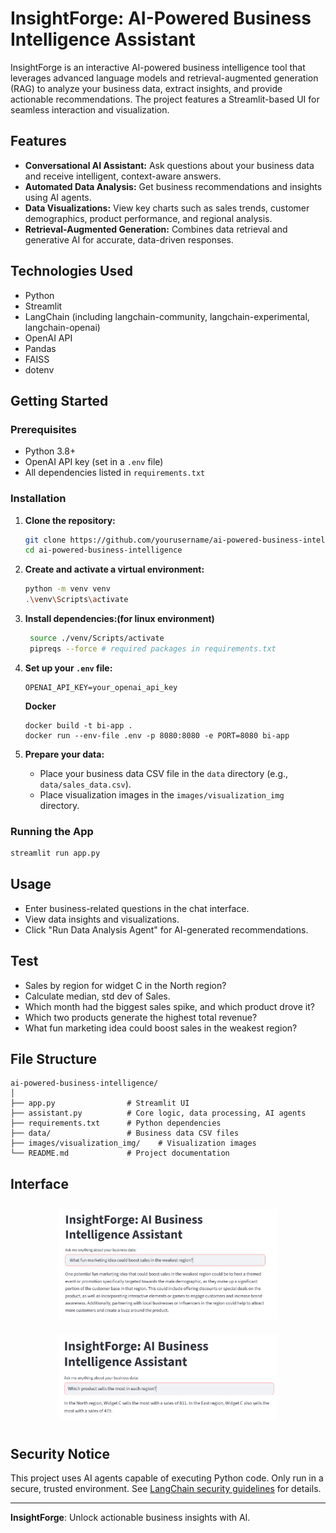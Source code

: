 
# InsightForge: AI-Powered Business Intelligence Assistant

InsightForge is an interactive AI-powered business intelligence tool that leverages advanced language models and retrieval-augmented generation (RAG) to analyze your business data, extract insights, and provide actionable recommendations. The project features a Streamlit-based UI for seamless interaction and visualization.

## Features

- **Conversational AI Assistant:** Ask questions about your business data and receive intelligent, context-aware answers.
- **Automated Data Analysis:** Get business recommendations and insights using AI agents.
- **Data Visualizations:** View key charts such as sales trends, customer demographics, product performance, and regional analysis.
- **Retrieval-Augmented Generation:** Combines data retrieval and generative AI for accurate, data-driven responses.

## Technologies Used

- Python
- Streamlit
- LangChain (including langchain-community, langchain-experimental, langchain-openai)
- OpenAI API
- Pandas
- FAISS
- dotenv

## Getting Started

### Prerequisites

- Python 3.8+
- OpenAI API key (set in a `.env` file)
- All dependencies listed in `requirements.txt`

### Installation

1. **Clone the repository:**
	```sh
	git clone https://github.com/yourusername/ai-powered-business-intelligence.git
	cd ai-powered-business-intelligence
	```

2. **Create and activate a virtual environment:**
	```sh
	python -m venv venv
	.\venv\Scripts\activate
	```

3. **Install dependencies:(for linux environment)**
	```sh
	 source ./venv/Scripts/activate
	 pipreqs --force # required packages in requirements.txt
	```

4. **Set up your `.env` file:**
	```
	OPENAI_API_KEY=your_openai_api_key
	```

	**Docker**
	```
	docker build -t bi-app .
	docker run --env-file .env -p 8080:8080 -e PORT=8080 bi-app
	```

5. **Prepare your data:**
	- Place your business data CSV file in the `data` directory (e.g., `data/sales_data.csv`).
	- Place visualization images in the `images/visualization_img` directory.

### Running the App

```sh
streamlit run app.py
```

## Usage

- Enter business-related questions in the chat interface.
- View data insights and visualizations.
- Click "Run Data Analysis Agent" for AI-generated recommendations.

## Test

- Sales by region for widget C in the North region?
- Calculate median, std dev of Sales.
- Which month had the biggest sales spike, and which product drove it?
- Which two products generate the highest total revenue?
- What fun marketing idea could boost sales in the weakest region?

## File Structure

```
ai-powered-business-intelligence/
│
├── app.py                # Streamlit UI
├── assistant.py          # Core logic, data processing, AI agents
├── requirements.txt      # Python dependencies
├── data/                 # Business data CSV files
├── images/visualization_img/    # Visualization images
└── README.md             # Project documentation
```

## Interface

<p align="center">
  <img src="images/output/marketingIdea.PNG" alt="Marketing Idea" width="350" style="margin:10px;">
  <img src="images/output/productByRegion.PNG" alt="Product by Region" width="350" style="margin:10px;">
</p>

## Security Notice

This project uses AI agents capable of executing Python code. Only run in a secure, trusted environment. See [LangChain security guidelines](https://python.langchain.com/docs/security/) for details.

---

**InsightForge**: Unlock actionable business insights with AI.
